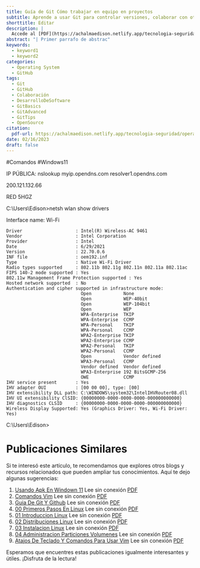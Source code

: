 ```yaml
---
title: Guía de Git Cómo trabajar en equipo en proyectos
subtitle: Aprende a usar Git para controlar versiones, colaborar con otros desarrolladores y mantener tu código organizado.
shorttitle: Editar
description: |
  Accede al [PDF](https://achalmaedison.netlify.app/tecnologia-seguridad/operating-system/2023-02-16-guia-de-git-y-github/index.pdf) completo aquí. Actualizar enlace
abstract: "| Primer parrafo de abstrac"
keywords:
  - keyword1
  - keyword2
categories:
  - Operating System
  - GitHub
tags:
  - Git
  - GitHub
  - Colaboración
  - DesarrolloDeSoftware
  - GitBasics
  - GitAdvanced
  - GitTips
  - OpenSource
citation:
  pdf-url: https://achalmaedison.netlify.app/tecnologia-seguridad/operating-system/2023-02-16-guia-de-git-y-github/index.pdf
date: 02/16/2023
draft: false
---
```








#Comandos  #Windows11 

IP PÚBLICA: nslookup myip.opendns.com resolver1.opendns.com

200.121.132.66

RED 5HGZ

C:\Users\Edison>netsh wlan show drivers

Interface name: Wi-Fi

    Driver                    : Intel(R) Wireless-AC 9461
    Vendor                    : Intel Corporation
    Provider                  : Intel
    Date                      : 6/29/2021
    Version                   : 22.70.0.6
    INF file                  : oem192.inf
    Type                      : Native Wi-Fi Driver
    Radio types supported     : 802.11b 802.11g 802.11n 802.11a 802.11ac
    FIPS 140-2 mode supported : Yes
    802.11w Management Frame Protection supported : Yes
    Hosted network supported  : No
    Authentication and cipher supported in infrastructure mode:
                                Open            None
                                Open            WEP-40bit
                                Open            WEP-104bit
                                Open            WEP
                                WPA-Enterprise  TKIP
                                WPA-Enterprise  CCMP
                                WPA-Personal    TKIP
                                WPA-Personal    CCMP
                                WPA2-Enterprise TKIP
                                WPA2-Enterprise CCMP
                                WPA2-Personal   TKIP
                                WPA2-Personal   CCMP
                                Open            Vendor defined
                                WPA3-Personal   CCMP
                                Vendor defined  Vendor defined
                                WPA3-Enterprise 192 BitsGCMP-256
                                OWE             CCMP
    IHV service present       : Yes
    IHV adapter OUI           : [00 00 00], type: [00]
    IHV extensibility DLL path: C:\WINDOWS\system32\IntelIHVRouter08.dll
    IHV UI extensibility ClSID: {00000000-0000-0000-0000-000000000000}
    IHV diagnostics CLSID     : {00000000-0000-0000-0000-000000000000}
    Wireless Display Supported: Yes (Graphics Driver: Yes, Wi-Fi Driver: Yes)


C:\Users\Edison>



# Publicaciones Similares

Si te interesó este artículo, te recomendamos que explores otros blogs y recursos relacionados que pueden ampliar tus conocimientos. Aquí te dejo algunas sugerencias:


1. [Usando Apk En Windown 11](https://achalmaedison.netlify.app/tecnologia-seguridad/operating-system/2021-10-21-usando-apk-en-windown-11) Lee sin conexión [PDF](https://achalmaedison.netlify.app/tecnologia-seguridad/operating-system/2021-10-21-usando-apk-en-windown-11/index.pdf)
2. [Comandos Vim](https://achalmaedison.netlify.app/tecnologia-seguridad/operating-system/2022-09-27-comandos-vim) Lee sin conexión [PDF](https://achalmaedison.netlify.app/tecnologia-seguridad/operating-system/2022-09-27-comandos-vim/index.pdf)
3. [Guia De Git Y Github](https://achalmaedison.netlify.app/tecnologia-seguridad/operating-system/2023-02-16-guia-de-git-y-github) Lee sin conexión [PDF](https://achalmaedison.netlify.app/tecnologia-seguridad/operating-system/2023-02-16-guia-de-git-y-github/index.pdf)
4. [00 Primeros Pasos En Linux](https://achalmaedison.netlify.app/tecnologia-seguridad/operating-system/2023-05-02-00-primeros-pasos-en-linux) Lee sin conexión [PDF](https://achalmaedison.netlify.app/tecnologia-seguridad/operating-system/2023-05-02-00-primeros-pasos-en-linux/index.pdf)
5. [01 Introduccion Linux](https://achalmaedison.netlify.app/tecnologia-seguridad/operating-system/2023-06-17-01-introduccion-linux) Lee sin conexión [PDF](https://achalmaedison.netlify.app/tecnologia-seguridad/operating-system/2023-06-17-01-introduccion-linux/index.pdf)
6. [02 Distribuciones Linux](https://achalmaedison.netlify.app/tecnologia-seguridad/operating-system/2023-06-18-02-distribuciones-linux) Lee sin conexión [PDF](https://achalmaedison.netlify.app/tecnologia-seguridad/operating-system/2023-06-18-02-distribuciones-linux/index.pdf)
7. [03 Instalacion Linux](https://achalmaedison.netlify.app/tecnologia-seguridad/operating-system/2023-06-19-03-instalacion-linux) Lee sin conexión [PDF](https://achalmaedison.netlify.app/tecnologia-seguridad/operating-system/2023-06-19-03-instalacion-linux/index.pdf)
8. [04 Administracion Particiones Volumenes](https://achalmaedison.netlify.app/tecnologia-seguridad/operating-system/2023-06-20-04-administracion-particiones-volumenes) Lee sin conexión [PDF](https://achalmaedison.netlify.app/tecnologia-seguridad/operating-system/2023-06-20-04-administracion-particiones-volumenes/index.pdf)
9. [Atajos De Teclado Y Comandos Para Usar Vim](https://achalmaedison.netlify.app/tecnologia-seguridad/operating-system/2023-07-01-atajos-de-teclado-y-comandos-para-usar-vim) Lee sin conexión [PDF](https://achalmaedison.netlify.app/tecnologia-seguridad/operating-system/2023-07-01-atajos-de-teclado-y-comandos-para-usar-vim/index.pdf)


Esperamos que encuentres estas publicaciones igualmente interesantes y útiles. ¡Disfruta de la lectura!

